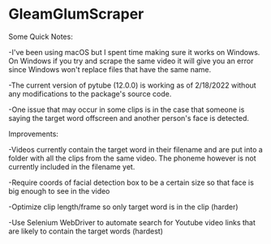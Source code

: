 # GleamGlumScraper

Some Quick Notes:

-I've been using macOS but I spent time making sure it works on Windows. 
On Windows if you try and scrape the same video it will give you an error since Windows won't replace files that have the same name.

-The current version of pytube (12.0.0) is working as of 2/18/2022 without any modifications to the package's source code. 

-One issue that may occur in some clips is in the case that someone is saying the target word offscreen and another person's face is detected. 

Improvements:

-Videos currently contain the target word in their filename and are put into a folder with all the clips from the same video.
The phoneme however is not currently included in the filename yet. 

-Require coords of facial detection box to be a certain size so that face is big enough to see in the video

-Optimize clip length/frame so only target word is in the clip (harder)

-Use Selenium WebDriver to automate search for Youtube video links that are likely to contain the target words (hardest)
